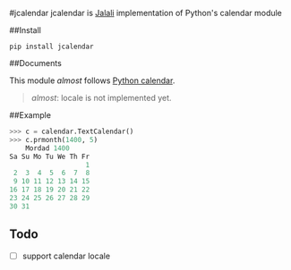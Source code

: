 #jcalendar
jcalendar is [Jalali](https://en.wikipedia.org/wiki/Iranian_calendars) implementation of Python's calendar module

##Install

```
pip install jcalendar
```

##Documents

This module *almost* follows [Python calendar](https://docs.python.org/3/library/calendar.html).
> *almost*: locale is not implemented yet.

##Example

```Python console
>>> c = calendar.TextCalendar()
>>> c.prmonth(1400, 5)
    Mordad 1400
Sa Su Mo Tu We Th Fr
                   1
 2  3  4  5  6  7  8
 9 10 11 12 13 14 15
16 17 18 19 20 21 22
23 24 25 26 27 28 29
30 31
```

## Todo
- [ ] support calendar locale


